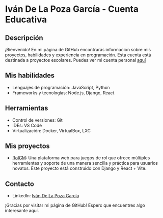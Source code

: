 # Iván De La Poza García - Cuenta Educativa

## Descripción
¡Bienvenido! En mi página de GitHub encontrarás información sobre mis proyectos, habilidades y experiencia en programación.
Esta cuenta está destinada a proyectos escolares. Puedes ver mi cuenta personal [aquí](https://github.com/IvanDLPG)

## Mis habilidades
- Lenguajes de programación: JavaScript, Python
- Frameworks y tecnologías: Node.js, Django, React

## Herramientas
- Control de versiones: Git
- IDEs: VS Code
- Virtualización: Docker, VirtualBox, LXC

## Mis proyectos
- [RolGM](https://github.com/IvanDLPG-EDU/rolgm-project): Una plataforma web para juegos de rol que ofrece múltiples herramientas y soporte de una manera sencilla y práctica para usuarios novatos. Este proyecto está construido con Django y React + Vite.

## Contacto
- LinkedIn: [Iván De La Poza García](https://www.linkedin.com/in/ivan-dlpg/)

¡Gracias por visitar mi página de GitHub! Espero que encuentres algo interesante aquí.
